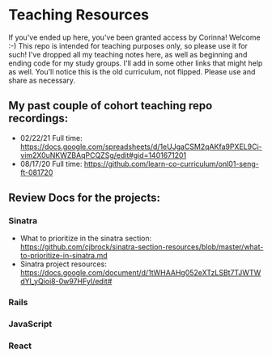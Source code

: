 # Teaching Resources

If you've ended up here, you've been granted access by Corinna! Welcome :-) This repo is intended for teaching purposes only, so please use it for such! I've dropped all my teaching notes here, as well as beginning and ending code for my study groups. I'll add in some other links that might help as well. You'll notice this is the old curriculum, not flipped. Please use and share as necessary. 

## My past couple of cohort teaching repo recordings:

- 02/22/21 Full time: https://docs.google.com/spreadsheets/d/1eUJgaCSM2qAKfa9PXEL9Ci-vim2X0uNKWZBAqPCQZSg/edit#gid=1401671201
- 08/17/20 Full time: https://github.com/learn-co-curriculum/onl01-seng-ft-081720

## Review Docs for the projects:
### Sinatra

- What to prioritize in the sinatra section: https://github.com/cjbrock/sinatra-section-resources/blob/master/what-to-prioritize-in-sinatra.md
- Sinatra project resources: https://docs.google.com/document/d/1tWHAAHg052eXTzLSBt7TJWTWdYl_yQioi8-0w97HFyI/edit#

### Rails


### JavaScript


### React